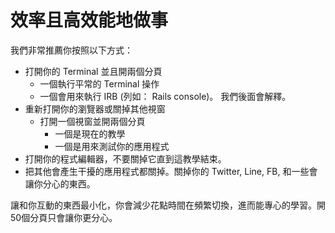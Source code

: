 # 效率且高效能地做事

我們非常推薦你按照以下方式：

* 打開你的 Terminal 並且開兩個分頁
  * 一個執行平常的 Terminal 操作
  * 一個會用來執行 IRB (列如： Rails console)。 我們後面會解釋。
* 重新打開你的瀏覽器或關掉其他視窗
  * 打開一個視窗並開兩個分頁
    * 一個是現在的教學
    * 一個是用來測試你的應用程式
* 打開你的程式編輯器，不要關掉它直到這教學結束。
* 把其他會產生干擾的應用程式都關掉。關掉你的 Twitter, Line, FB, 和一些會讓你分心的東西。

讓和你互動的東西最小化，你會減少花點時間在頻繁切換，進而能專心的學習。開50個分頁只會讓你更分心。
